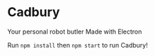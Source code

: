 # Cadbury
Your personal robot butler
Made with Electron

Run `npm install` then `npm start` to run Cadbury!



